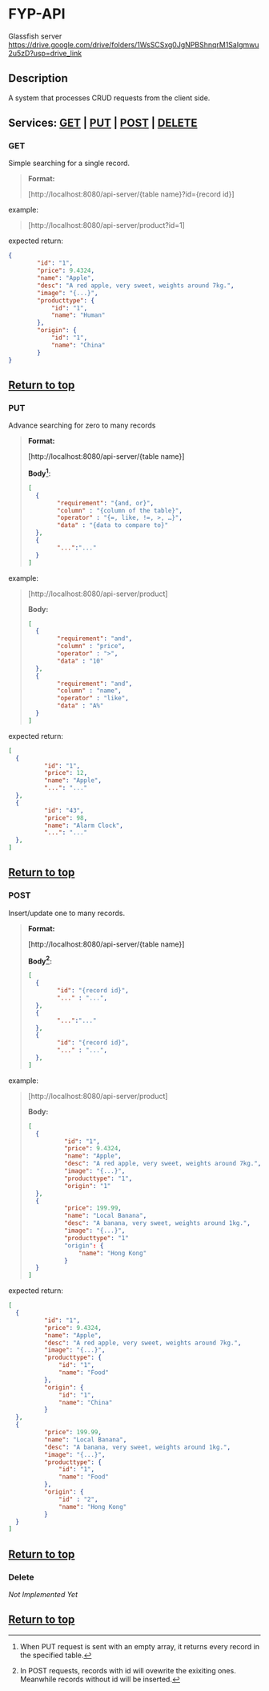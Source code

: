 # FYP-API
Glassfish server
https://drive.google.com/drive/folders/1WsSCSxg0JgNPBShnqrM1SaIgmwu2u5zD?usp=drive_link

## Description
A system that processes CRUD requests from the client side.

<a name="top"/>

## Services: [GET](#get) | [PUT](#put) | [POST](#post) | [DELETE](#delete)

<a name="get"/>

### GET

Simple searching for a single record.
> **Format:**
> 
> [http://localhost:8080/api-server/{table name}?id={record id}]

example:

> [http://localhost:8080/api-server/product?id=1]

expected return:
```json
{
        "id": "1",
        "price": 9.4324,
        "name": "Apple",
        "desc": "A red apple, very sweet, weights around 7kg.",
        "image": "{...}",
        "producttype": {
            "id": "1",
            "name": "Human"
        },
        "origin": {
            "id": "1",
            "name": "China"
        }
}
```

[Return to top](#top)
-----

<a name="put"/>

### PUT

Advance searching for zero to many records
> **Format:**
> 
> [http://localhost:8080/api-server/{table name}]
> 
> **Body[^PutNote1]:**
> 
> ```json
> [
>   {
>         "requirement": "{and, or}",
>         "column" : "{column of the table}",
>         "operator" : "{=, like, !=, >, …}",
>         "data" : "{data to compare to}"
>   },
>   {
>         "...":"..."
>   }
> ]
> ```

[^PutNote1]: When PUT request is sent with an empty array, it returns every record in the specified table.

example:

> [http://localhost:8080/api-server/product]
> 
> **Body:**
> 
> ```json
> [
>   {
>         "requirement": "and",
>         "column" : "price",
>         "operator" : ">",
>         "data" : "10"
>   },
>   {
>         "requirement": "and",
>         "column" : "name",
>         "operator" : "like",
>         "data" : "A%"
>   }
> ]
> ```
expected return:
```json
[
  {
          "id": "1",
          "price": 12,
          "name": "Apple",
          "...": "..."
  },
  {
          "id": "43",
          "price": 98,
          "name": "Alarm Clock",
          "...": "..."
  },
]
```

[Return to top](#top)
-----

<a name="post"/>

### POST

Insert/update one to many records.
> **Format:**
> 
> [http://localhost:8080/api-server/{table name}]
> 
> **Body[^PostNote1]:**
> 
> ```json
> [
>   {
>         "id": "{record id}",
>         "..." : "...",
>   },
>   {
>         "...":"..."
>   },
>   {
>         "id": "{record id}",
>         "..." : "...",
>   },
> ]
> ```

[^PostNote1]: In POST requests, records with id will ovewrite the exixiting ones. Meanwhile records without id will be inserted.

example:

> [http://localhost:8080/api-server/product]
> 
> **Body:**
> 
> ```json
> [
>   {
>           "id": "1",
>           "price": 9.4324,
>           "name": "Apple",
>           "desc": "A red apple, very sweet, weights around 7kg.",
>           "image": "{...}",
>           "producttype": "1",
>           "origin": "1"
>   },
>   {
>           "price": 199.99,
>           "name": "Local Banana",
>           "desc": "A banana, very sweet, weights around 1kg.",
>           "image": "{...}",
>           "producttype": "1"
>           "origin": {
>               "name": "Hong Kong"
>           }
>   }
> ]
> ```

expected return:
```json
[
  {
          "id": "1",
          "price": 9.4324,
          "name": "Apple",
          "desc": "A red apple, very sweet, weights around 7kg.",
          "image": "{...}",
          "producttype": {
              "id": "1",
              "name": "Food"
          },
          "origin": {
              "id": "1",
              "name": "China"
          }
  },
  {
          "price": 199.99,
          "name": "Local Banana",
          "desc": "A banana, very sweet, weights around 1kg.",
          "image": "{...}",
          "producttype": {
              "id": "1",
              "name": "Food"
          },
          "origin": {
              "id" : "2",
              "name": "Hong Kong"
          }
  }
]
```

[Return to top](#top)
-----

<a name="delete"/>

### Delete

_Not Implemented Yet_

[Return to top](#top)
-----
